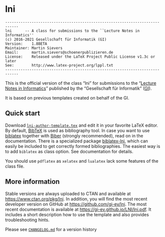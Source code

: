 # lni

```plain
----------------------------------------------------------------------------
lni      -- A class for submissions to the ``Lecture Notes in Informatics''
(c) 2016-2021 Gesellschaft für Informatik (GI)
Version:    1.8BETA
Maintainer: Martin Sievers
Email:      martin.sievers@schoenerpublizieren.de
License:    Released under the LaTeX Project Public License v1.3c or later
See:        http://www.latex-project.org/lppl.txt
----------------------------------------------------------------------------
```

This is the official version of the class “lni” for submissions to the
“[Lecture Notes in Informatics]” published by the “Gesellschaft für Informatik”
([GI]).

It is based on previous templates created on behalf of the GI.

## Quick start

Download [`lni-author-template.tex`](lni-author-template.tex) and edit it in
your favorite LaTeX editor.
By default, [BibTeX](https://www.ctan.org/pkg/bibtex) is used as bibliography tool.
In case you want to use [biblatex](https://www.ctan.org/pkg/biblatex) together with
[Biber](https://www.ctan.org/pkg/biber) (strongly recommended), read on in the
documentation. There is a specialized package
[biblatex-lni](https://ctan.org/pkg/biblatex-lni), which can easily be included
to get correctly formed bibliographies. The easiest way is to add `biblatex` as class
option. See documentation for details.

You should use `pdflatex` as `xelatex` and `lualatex` lack some features of the class file.

## More information

Stable versions are always uploaded to CTAN and available at <https://www.ctan.org/pkg/lni>.
In addition, you will find the most recent developer version on GitHub at <https://github.com/gi-ev/lni>.
The most recent documentation is available at <https://gi-ev.github.io/LNI/lni.pdf>.
It includes a short description how to use the template and also provides troubleshooting hints.

Please see [`CHANGELOG.md`](CHANGELOG.md) for a version history

[GI]: https://gi.de/
[Lecture Notes in Informatics]: https://gi.de/service/publikationen/lni
